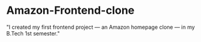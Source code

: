 # Amazon-Frontend-clone
"I created my first frontend project — an Amazon homepage clone — in my B.Tech 1st semester."

